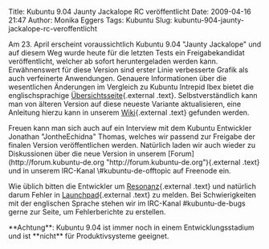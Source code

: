 Title: Kubuntu 9.04 Jaunty Jackalope RC veröffentlicht
Date: 2009-04-16 21:47
Author: Monika Eggers
Tags: Kubuntu
Slug: kubuntu-904-jaunty-jackalope-rc-veroffentlicht

Am 23. April erscheint voraussichtlich Kubuntu 9.04 "Jaunty Jackalope"
und auf diesem Weg wurde heute für die letzten Tests ein
Freigabekandidat veröffentlicht, welcher ab sofort heruntergeladen
werden kann. Erwähnenswert für diese Version sind erster Linie
verbesserte Grafik als auch verfeinerte Anwendungen. Genauere
Informationen über die wesentlichen Änderungen im Vergleich zu Kubuntu
Intrepid Ibex bietet die englischsprachige
[Übersichtsseite](https://wiki.kubuntu.org/JauntyJackalope/RC/Kubuntu/ "https://wiki.kubuntu.org/JauntyJackalope/RC/Kubuntu/"){.external
.text}. Selbstverständlich kann man von älteren Version auf diese
neueste Variante aktualisieren, eine Anleitung hierzu kann in unserem
[Wiki](http://wiki.kubuntu-de.org/Installation/Upgrade/8.10_auf_9.04 "http://wiki.kubuntu-de.org/Installation/Upgrade/8.10_auf_9.04"){.external
.text} gefunden werden.

</p>
Freuen kann man sich auch auf ein Interview mit dem Kubuntu Entwickler
Jonathan "JontheEchidna" Thomas, welches wir passend zur Freigabe der
finalen Version veröffentlichen werden. Natürlich laden wir auch wieder
zu Diskussionen über die neue Version in unserem
[Forum](http://forum.kubuntu-de.org "http://forum.kubuntu-de.org"){.external
.text} und in unserem IRC-Kanal \#kubuntu-de-offtopic auf Freenode ein.

</p>
<!--break--><!--break-->

Wie üblich bitten die Entwickler um
[Resonanz](https://wiki.kubuntu.org/JauntyJackalope/RC/Kubuntu/Feedback "https://wiki.kubuntu.org/JauntyJackalope/RC/Kubuntu/Feedback"){.external
.text} und natürlich darum Fehler in
[Launchpad](http://bugs.launchpad.net/ubuntu "http://bugs.launchpad.net/ubuntu"){.external
.text} zu melden. Bei Schwierigkeiten mit der englischen Sprache stehen
wir im IRC-Kanal \#kubuntu-de-bugs gerne zur Seite, um Fehlerberichte zu
erstellen.

</p>
**Achtung**: Kubuntu 9.04 ist immer noch in einem Entwicklungsstadium
und ist **nicht** für Produktivsysteme geeignet.

</p>

